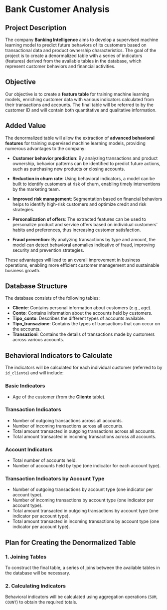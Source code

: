 # Bank Customer Analysis

## Project Description
The company **Banking Intelligence** aims to develop a supervised machine learning model to predict future behaviors of its customers based on transactional data and product ownership characteristics. The goal of the project is to create a denormalized table with a series of indicators (features) derived from the available tables in the database, which represent customer behaviors and financial activities.

## Objective
Our objective is to create a **feature table** for training machine learning models, enriching customer data with various indicators calculated from their transactions and accounts. The final table will be referred to by the customer ID and will contain both quantitative and qualitative information.

## Added Value
The denormalized table will allow the extraction of **advanced behavioral features** for training supervised machine learning models, providing numerous advantages to the company:

- **Customer behavior prediction**: By analyzing transactions and product ownership, behavior patterns can be identified to predict future actions, such as purchasing new products or closing accounts.
  
- **Reduction in churn rate**: Using behavioral indicators, a model can be built to identify customers at risk of churn, enabling timely interventions by the marketing team.
  
- **Improved risk management**: Segmentation based on financial behaviors helps to identify high-risk customers and optimize credit and risk strategies.
  
- **Personalization of offers**: The extracted features can be used to personalize product and service offers based on individual customers' habits and preferences, thus increasing customer satisfaction.
  
- **Fraud prevention**: By analyzing transactions by type and amount, the model can detect behavioral anomalies indicative of fraud, improving security and prevention strategies.

These advantages will lead to an overall improvement in business operations, enabling more efficient customer management and sustainable business growth.

## Database Structure
The database consists of the following tables:

- **Cliente**: Contains personal information about customers (e.g., age).
- **Conto**: Contains information about the accounts held by customers.
- **Tipo_conto**: Describes the different types of accounts available.
- **Tipo_transazione**: Contains the types of transactions that can occur on the accounts.
- **Transazioni**: Contains the details of transactions made by customers across various accounts.

## Behavioral Indicators to Calculate
The indicators will be calculated for each individual customer (referred to by `id_cliente`) and will include:

### Basic Indicators
- Age of the customer (from the **Cliente** table).

### Transaction Indicators
- Number of outgoing transactions across all accounts.
- Number of incoming transactions across all accounts.
- Total amount transacted in outgoing transactions across all accounts.
- Total amount transacted in incoming transactions across all accounts.

### Account Indicators
- Total number of accounts held.
- Number of accounts held by type (one indicator for each account type).

### Transaction Indicators by Account Type
- Number of outgoing transactions by account type (one indicator per account type).
- Number of incoming transactions by account type (one indicator per account type).
- Total amount transacted in outgoing transactions by account type (one indicator per account type).
- Total amount transacted in incoming transactions by account type (one indicator per account type).

## Plan for Creating the Denormalized Table

### 1. Joining Tables
To construct the final table, a series of joins between the available tables in the database will be necessary.

### 2. Calculating Indicators
Behavioral indicators will be calculated using aggregation operations (`SUM`, `COUNT`) to obtain the required totals.


